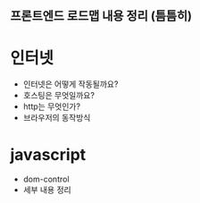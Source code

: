 ## 프론트엔드 로드맵 내용 정리 (틈틈히)

# 인터넷
- 인터넷은 어떻게 작동될까요?
- 호스팅은 무엇일까요?
- http는 무엇인가?
- 브라우저의 동작방식 

# javascript 

- dom-control 
- 세부 내용 정리

